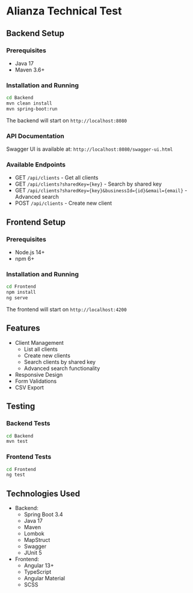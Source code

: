 # Alianza Technical Test

## Backend Setup

### Prerequisites

- Java 17
- Maven 3.6+

### Installation and Running

```bash
cd Backend
mvn clean install
mvn spring-boot:run
```

The backend will start on `http://localhost:8080`

### API Documentation

Swagger UI is available at: `http://localhost:8080/swagger-ui.html`

### Available Endpoints

- GET `/api/clients` - Get all clients
- GET `/api/clients?sharedKey={key}` - Search by shared key
- GET `/api/clients?sharedKey={key}&businessId={id}&email={email}` - Advanced search
- POST `/api/clients` - Create new client

## Frontend Setup

### Prerequisites

- Node.js 14+
- npm 6+

### Installation and Running

```bash
cd Frontend
npm install
ng serve
```

The frontend will start on `http://localhost:4200`

## Features

- Client Management
  - List all clients
  - Create new clients
  - Search clients by shared key
  - Advanced search functionality
- Responsive Design
- Form Validations
- CSV Export

## Testing

### Backend Tests

```bash
cd Backend
mvn test
```

### Frontend Tests

```bash
cd Frontend
ng test
```

## Technologies Used

- Backend:
  - Spring Boot 3.4
  - Java 17
  - Maven
  - Lombok
  - MapStruct
  - Swagger
  - JUnit 5
- Frontend:
  - Angular 13+
  - TypeScript
  - Angular Material
  - SCSS
